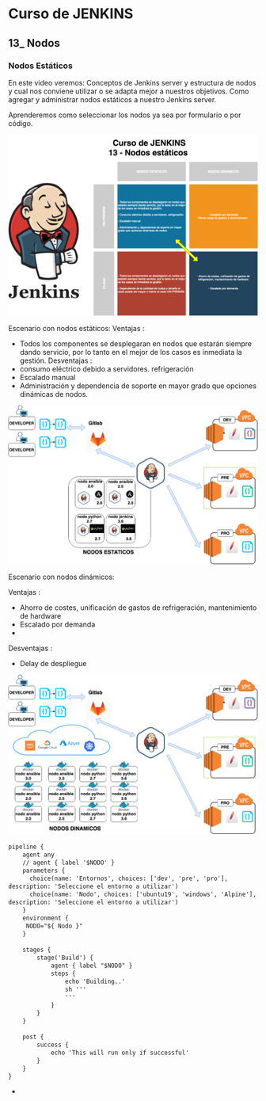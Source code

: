 # Curso de JENKINS 

## 13_ Nodos
 
### Nodos Estáticos 

En este video veremos:
Conceptos de Jenkins server y estructura de nodos y cual nos conviene utilizar o se adapta mejor a nuestros objetivos.
Como agregar y administrar nodos estáticos a nuestro Jenkins server.

Aprenderemos como seleccionar los nodos ya sea por formulario o por código.


![Texto alternativo](imagenes/diapositivas-13-nodos-13-1a-TEORIA.png)

Escenario con nodos estáticos:
Ventajas : 
- Todos los componentes se desplegaran en nodos que estarán siempre dando servicio, por lo tanto en el mejor de los casos es inmediata la gestión.
Desventajas :
- consumo eléctrico debido a servidores. refrigeración
- Escalado manual
- Administración y dependencia de soporte en mayor grado que opciones dinámicas de nodos.

![Texto alternativo](imagenes/diapositivas-13-nodos-13-nodos-estaticos.png)  

Escenario con nodos dinámicos:

Ventajas : 
- Ahorro de costes, unificación de gastos de refrigeración, mantenimiento de hardware
- Escalado por demanda
- 
Desventajas :
- Delay de despliegue


![Texto alternativo](imagenes/diapositivas-13-nodos-13-nodos-dinamicos.png)  


```
pipeline {
    agent any
    // agent { label '$NODO' }
    parameters { 
      choice(name: 'Entornos', choices: ['dev', 'pre', 'pro'], description: 'Seleccione el entorno a utilizar')
      choice(name: 'Nodo', choices: ['ubuntu19', 'windows', 'Alpine'], description: 'Seleccione el entorno a utilizar')
    }
    environment {
     NODO="${ Nodo }" 
    }

    stages {
        stage('Build') {
            agent { label "$NODO" }
            steps {
                echo 'Building..'
                sh '''
                '''
            }
        }
    }

    post {
        success {
            echo 'This will run only if successful'
        }
    }
}

```

-




